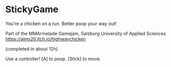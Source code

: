 # StickyGame

You're a chicken on a run. Better poop your way out!

Part of the MMArmelade Gamejam, Salzburg University of Applied Sciences
https://aims20.itch.io/highwaychicken

(completed in about 12h)


Use a controller!
[A] to poop.
[Stick] to move.
